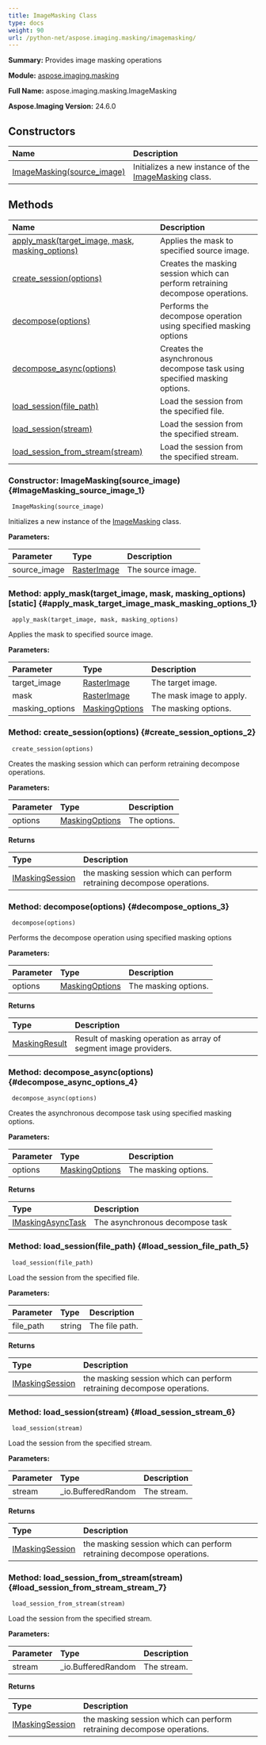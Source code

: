 ```yaml
---
title: ImageMasking Class
type: docs
weight: 90
url: /python-net/aspose.imaging.masking/imagemasking/
---
```


**Summary:** Provides image masking operations

**Module:** [aspose.imaging.masking](/imaging/python-net/aspose.imaging.masking/)

**Full Name:** aspose.imaging.masking.ImageMasking

**Aspose.Imaging Version:** 24.6.0

## **Constructors**
| **Name** | **Description** |
| :- | :- |
| [ImageMasking(source_image)](#ImageMasking_source_image_1) | Initializes a new instance of the [ImageMasking](/imaging/python-net/aspose.imaging.masking/imagemasking/) class. |
## **Methods**
| **Name** | **Description** |
| :- | :- |
| [apply_mask(target_image, mask, masking_options)](#apply_mask_target_image_mask_masking_options_1) | Applies the mask to specified source image. |
| [create_session(options)](#create_session_options_2) | Creates the masking session which can perform retraining decompose operations. |
| [decompose(options)](#decompose_options_3) | Performs the decompose operation using specified masking options |
| [decompose_async(options)](#decompose_async_options_4) | Creates the asynchronous decompose task using specified masking options. |
| [load_session(file_path)](#load_session_file_path_5) | Load the session from the specified file. |
| [load_session(stream)](#load_session_stream_6) | Load the session from the specified stream. |
| [load_session_from_stream(stream)](#load_session_from_stream_stream_7) | Load the session from the specified stream. |


### Constructor: ImageMasking(source_image) {#ImageMasking_source_image_1}


```
 ImageMasking(source_image) 
```

Initializes a new instance of the [ImageMasking](/imaging/python-net/aspose.imaging.masking/imagemasking/) class.

**Parameters:**

| Parameter | Type | Description |
| :- | :- | :- |
| source_image | [RasterImage](/imaging/python-net/aspose.imaging/rasterimage) | The source image. |

### Method: apply_mask(target_image, mask, masking_options)  [static] {#apply_mask_target_image_mask_masking_options_1}


```
 apply_mask(target_image, mask, masking_options) 
```

Applies the mask to specified source image.

**Parameters:**

| Parameter | Type | Description |
| :- | :- | :- |
| target_image | [RasterImage](/imaging/python-net/aspose.imaging/rasterimage) | The target image. |
| mask | [RasterImage](/imaging/python-net/aspose.imaging/rasterimage) | The mask image to apply. |
| masking_options | [MaskingOptions](/imaging/python-net/aspose.imaging.masking.options/maskingoptions/) | The masking options. |

### Method: create_session(options) {#create_session_options_2}


```
 create_session(options) 
```

Creates the masking session which can perform retraining decompose operations.

**Parameters:**

| Parameter | Type | Description |
| :- | :- | :- |
| options | [MaskingOptions](/imaging/python-net/aspose.imaging.masking.options/maskingoptions/) | The options. |

**Returns**

| Type | Description |
| :- | :- |
| [IMaskingSession](/imaging/python-net/aspose.imaging.masking/imaskingsession) | the masking session which can perform retraining decompose operations. |


### Method: decompose(options) {#decompose_options_3}


```
 decompose(options) 
```

Performs the decompose operation using specified masking options

**Parameters:**

| Parameter | Type | Description |
| :- | :- | :- |
| options | [MaskingOptions](/imaging/python-net/aspose.imaging.masking.options/maskingoptions/) | The masking options. |

**Returns**

| Type | Description |
| :- | :- |
| [MaskingResult](/imaging/python-net/aspose.imaging.masking.result/maskingresult/) | Result of masking operation as array of segment image providers. |


### Method: decompose_async(options) {#decompose_async_options_4}


```
 decompose_async(options) 
```

Creates the asynchronous decompose task using specified masking options.

**Parameters:**

| Parameter | Type | Description |
| :- | :- | :- |
| options | [MaskingOptions](/imaging/python-net/aspose.imaging.masking.options/maskingoptions/) | The masking options. |

**Returns**

| Type | Description |
| :- | :- |
| [IMaskingAsyncTask](/imaging/python-net/aspose.imaging.masking/imaskingasynctask) | The asynchronous decompose task |


### Method: load_session(file_path) {#load_session_file_path_5}


```
 load_session(file_path) 
```

Load the session from the specified file.

**Parameters:**

| Parameter | Type | Description |
| :- | :- | :- |
| file_path | string | The file path. |

**Returns**

| Type | Description |
| :- | :- |
| [IMaskingSession](/imaging/python-net/aspose.imaging.masking/imaskingsession) | the masking session which can perform retraining decompose operations. |


### Method: load_session(stream) {#load_session_stream_6}


```
 load_session(stream) 
```

Load the session from the specified stream.

**Parameters:**

| Parameter | Type | Description |
| :- | :- | :- |
| stream | _io.BufferedRandom | The stream. |

**Returns**

| Type | Description |
| :- | :- |
| [IMaskingSession](/imaging/python-net/aspose.imaging.masking/imaskingsession) | the masking session which can perform retraining decompose operations. |


### Method: load_session_from_stream(stream) {#load_session_from_stream_stream_7}


```
 load_session_from_stream(stream) 
```

Load the session from the specified stream.

**Parameters:**

| Parameter | Type | Description |
| :- | :- | :- |
| stream | _io.BufferedRandom | The stream. |

**Returns**

| Type | Description |
| :- | :- |
| [IMaskingSession](/imaging/python-net/aspose.imaging.masking/imaskingsession) | the masking session which can perform retraining decompose operations. |


